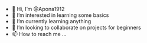 - 👋 Hi, I’m @Apona1912
- 👀 I’m interested in learning some basics 
- 🌱 I’m currently learning anything
- 💞️ I’m looking to collaborate on projects for beginners
- 📫 How to reach me ...

<!---
Apona1912/Apona1912 is a ✨ special ✨ repository because its `README.md` (this file) appears on your GitHub profile.
You can click the Preview link to take a look at your changes.
--->
